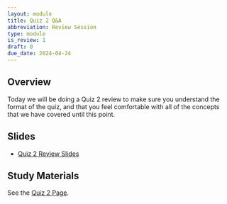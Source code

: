 ```yaml
---
layout: module
title: Quiz 2 Q&A
abbreviation: Review Session
type: module
is_review: 1
draft: 0
due_date: 2024-04-24
---
```


## Overview
Today we will be doing a Quiz 2 review to make sure you understand the format of the quiz, and that you feel comfortable with all of the concepts that we have covered until this point.

## Slides
* <a href="https://docs.google.com/presentation/d/1f0Ys9OCNzjJxmX1opPToBd3mybXGuwYyaLevV_zommA/edit?usp=sharing" target="_blank">Quiz 2 Review Slides</a>


## Study Materials
See the [Quiz 2 Page](../assignments/quiz-02).
